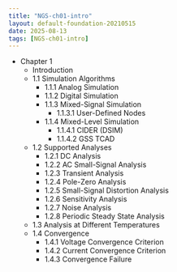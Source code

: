 ```yaml
---
title: "NGS-ch01-intro"
layout: default-foundation-20210515
date: 2025-08-13
tags: [NGS-ch01-intro]
---
```


- Chapter 1  
  - Introduction  
  - 1.1 Simulation Algorithms  
    - 1.1.1 Analog Simulation  
    - 1.1.2 Digital Simulation  
    - 1.1.3 Mixed-Signal Simulation  
      - 1.1.3.1 User-Defined Nodes  
    - 1.1.4 Mixed-Level Simulation  
      - 1.1.4.1 CIDER (DSIM)  
      - 1.1.4.2 GSS TCAD  
  - 1.2 Supported Analyses  
    - 1.2.1 DC Analysis  
    - 1.2.2 AC Small-Signal Analysis  
    - 1.2.3 Transient Analysis  
    - 1.2.4 Pole-Zero Analysis  
    - 1.2.5 Small-Signal Distortion Analysis  
    - 1.2.6 Sensitivity Analysis  
    - 1.2.7 Noise Analysis  
    - 1.2.8 Periodic Steady State Analysis  
  - 1.3 Analysis at Different Temperatures  
  - 1.4 Convergence  
    - 1.4.1 Voltage Convergence Criterion  
    - 1.4.2 Current Convergence Criterion  
    - 1.4.3 Convergence Failure
